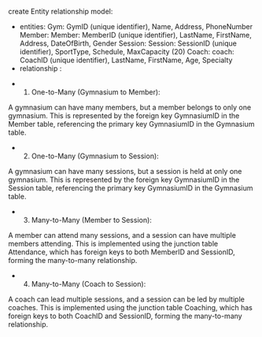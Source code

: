 create  Entity relationship model:
* entities:
Gym: GymID (unique identifier), Name, Address, PhoneNumber
Member:
Member: MemberID (unique identifier), LastName, FirstName, Address, DateOfBirth, Gender
Session:
Session: SessionID (unique identifier), SportType, Schedule, MaxCapacity (20)
Coach:
coach: CoachID (unique identifier), LastName, FirstName, Age, Specialty
* relationship :

- 1. One-to-Many (Gymnasium to Member):

A gymnasium can have many members, but a member belongs to only one gymnasium.
This is represented by the foreign key GymnasiumID in the Member table, referencing the primary key GymnasiumID in the Gymnasium table.


- 2. One-to-Many (Gymnasium to Session):

A gymnasium can have many sessions, but a session is held at only one gymnasium.
This is represented by the foreign key GymnasiumID in the Session table, referencing the primary key GymnasiumID in the Gymnasium table.
- 3. Many-to-Many (Member to Session):

A member can attend many sessions, and a session can have multiple members attending.
This is implemented using the junction table Attendance, which has foreign keys to both MemberID and SessionID, forming the many-to-many relationship.
- 4. Many-to-Many (Coach to Session):

A coach can lead multiple sessions, and a session can be led by multiple coaches.
This is implemented using the junction table Coaching, which has foreign keys to both CoachID and SessionID, forming the many-to-many relationship.
